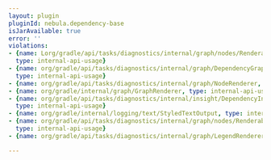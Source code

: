 ```yaml
---
layout: plugin
pluginId: nebula.dependency-base
isJarAvailable: true
error: ''
violations:
- {name: Lorg/gradle/api/tasks/diagnostics/internal/graph/nodes/RenderableDependency;,
  type: internal-api-usage}
- {name: org/gradle/api/tasks/diagnostics/internal/graph/DependencyGraphRenderer,
  type: internal-api-usage}
- {name: org/gradle/api/tasks/diagnostics/internal/graph/NodeRenderer, type: internal-api-usage}
- {name: org/gradle/internal/graph/GraphRenderer, type: internal-api-usage}
- {name: org/gradle/api/tasks/diagnostics/internal/insight/DependencyInsightReporter,
  type: internal-api-usage}
- {name: org/gradle/internal/logging/text/StyledTextOutput, type: internal-api-usage}
- {name: org/gradle/api/tasks/diagnostics/internal/graph/nodes/RenderableDependency,
  type: internal-api-usage}
- {name: org/gradle/api/tasks/diagnostics/internal/graph/LegendRenderer, type: internal-api-usage}

---
```

